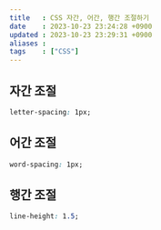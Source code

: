 ```yaml
---
title   : CSS 자간, 어간, 행간 조절하기 
date    : 2023-10-23 23:24:28 +0900
updated : 2023-10-23 23:29:31 +0900
aliases : 
tags    : ["CSS"]
---
```


## 자간 조절
```css
letter-spacing: 1px;
```

## 어간 조절
```css
word-spacing: 1px;
```

## 행간 조절
```css
line-height: 1.5;
```
